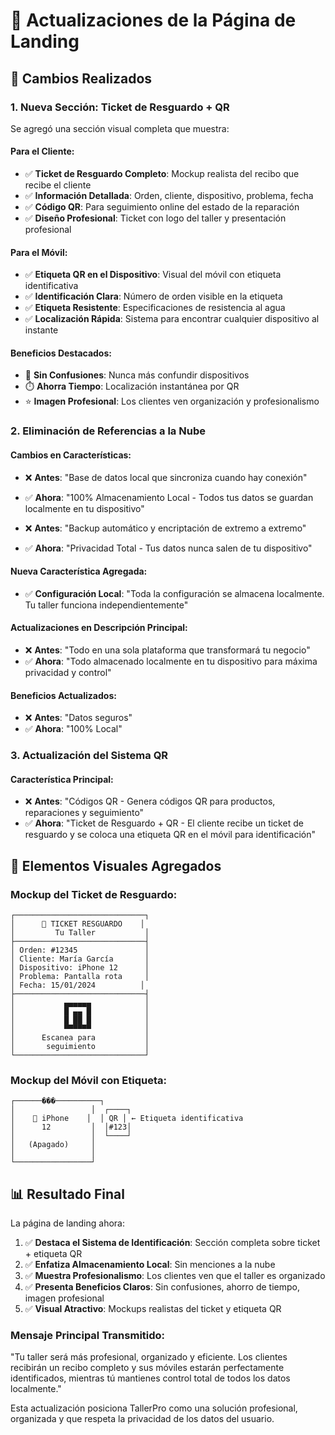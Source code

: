 # 📄 Actualizaciones de la Página de Landing

## 🎯 Cambios Realizados

### 1. **Nueva Sección: Ticket de Resguardo + QR**

Se agregó una sección visual completa que muestra:

#### **Para el Cliente:**
- ✅ **Ticket de Resguardo Completo**: Mockup realista del recibo que recibe el cliente
- ✅ **Información Detallada**: Orden, cliente, dispositivo, problema, fecha
- ✅ **Código QR**: Para seguimiento online del estado de la reparación
- ✅ **Diseño Profesional**: Ticket con logo del taller y presentación profesional

#### **Para el Móvil:**
- ✅ **Etiqueta QR en el Dispositivo**: Visual del móvil con etiqueta identificativa
- ✅ **Identificación Clara**: Número de orden visible en la etiqueta
- ✅ **Etiqueta Resistente**: Especificaciones de resistencia al agua
- ✅ **Localización Rápida**: Sistema para encontrar cualquier dispositivo al instante

#### **Beneficios Destacados:**
- 🚫 **Sin Confusiones**: Nunca más confundir dispositivos
- ⏱️ **Ahorra Tiempo**: Localización instantánea por QR
- ⭐ **Imagen Profesional**: Los clientes ven organización y profesionalismo

### 2. **Eliminación de Referencias a la Nube**

#### **Cambios en Características:**
- ❌ **Antes**: "Base de datos local que sincroniza cuando hay conexión"
- ✅ **Ahora**: "100% Almacenamiento Local - Todos tus datos se guardan localmente en tu dispositivo"

- ❌ **Antes**: "Backup automático y encriptación de extremo a extremo"  
- ✅ **Ahora**: "Privacidad Total - Tus datos nunca salen de tu dispositivo"

#### **Nueva Característica Agregada:**
- ✅ **Configuración Local**: "Toda la configuración se almacena localmente. Tu taller funciona independientemente"

#### **Actualizaciones en Descripción Principal:**
- ❌ **Antes**: "Todo en una sola plataforma que transformará tu negocio"
- ✅ **Ahora**: "Todo almacenado localmente en tu dispositivo para máxima privacidad y control"

#### **Beneficios Actualizados:**
- ❌ **Antes**: "Datos seguros"
- ✅ **Ahora**: "100% Local"

### 3. **Actualización del Sistema QR**

#### **Característica Principal:**
- ❌ **Antes**: "Códigos QR - Genera códigos QR para productos, reparaciones y seguimiento"
- ✅ **Ahora**: "Ticket de Resguardo + QR - El cliente recibe un ticket de resguardo y se coloca una etiqueta QR en el móvil para identificación"

## 🎨 Elementos Visuales Agregados

### **Mockup del Ticket de Resguardo:**
```
┌─────────────────────────────┐
│      🔧 TICKET RESGUARDO    │
│         Tu Taller           │
├─────────────────────────────┤
│ Orden: #12345               │
│ Cliente: María García       │
│ Dispositivo: iPhone 12      │
│ Problema: Pantalla rota     │
│ Fecha: 15/01/2024          │
├─────────────────────────────┤
│           ▄▄▄▄▄▄            │
│           █ ▄▄ █            │
│           █ ██ █            │
│           ▀▀▀▀▀▀            │
│      Escanea para           │
│       seguimiento           │
└─────────────────────────────┘
```

### **Mockup del Móvil con Etiqueta:**
```
┌──────���──────────┐
│                 │  ┌────┐
│    📱 iPhone    │  │ QR │ ← Etiqueta identificativa
│      12         │  │#123│
│                 │  └────┘
│   (Apagado)     │
│                 │
└─────────────────┘
```

## 📊 Resultado Final

La página de landing ahora:

1. ✅ **Destaca el Sistema de Identificación**: Sección completa sobre ticket + etiqueta QR
2. ✅ **Enfatiza Almacenamiento Local**: Sin menciones a la nube
3. ✅ **Muestra Profesionalismo**: Los clientes ven que el taller es organizado
4. ✅ **Presenta Beneficios Claros**: Sin confusiones, ahorro de tiempo, imagen profesional
5. ✅ **Visual Atractivo**: Mockups realistas del ticket y etiqueta QR

### **Mensaje Principal Transmitido:**
"Tu taller será más profesional, organizado y eficiente. Los clientes recibirán un recibo completo y sus móviles estarán perfectamente identificados, mientras tú mantienes control total de todos los datos localmente."

Esta actualización posiciona TallerPro como una solución profesional, organizada y que respeta la privacidad de los datos del usuario.
